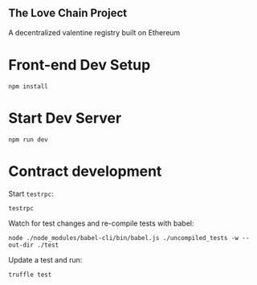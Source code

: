 The Love Chain Project
------------------------------------

A decentralized valentine registry built on Ethereum

# Front-end Dev Setup

`npm install`

# Start Dev Server

`npm run dev`

# Contract development

Start `testrpc`:

```
testrpc
```

Watch for test changes and re-compile tests with babel:

```
node ./node_modules/babel-cli/bin/babel.js ./uncompiled_tests -w --out-dir ./test
```

Update a test and run:

```
truffle test
```
